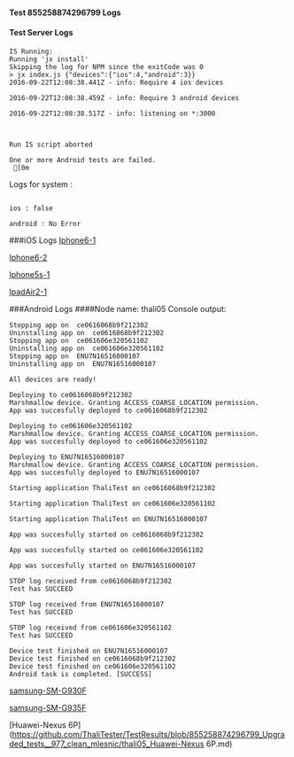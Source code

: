 #### Test 855258874296799 Logs

#### Test Server Logs
```
IS Running:
Running 'jx install'
Skipping the log for NPM since the exitCode was 0
> jx index.js {"devices":{"ios":4,"android":3}}
2016-09-22T12:08:38.441Z - info: Require 4 ios devices

2016-09-22T12:08:38.459Z - info: Require 3 android devices

2016-09-22T12:08:38.517Z - info: listening on *:3000


 
Run IS script aborted
 
One or more Android tests are failed.
 [0m

```


Logs for system : 
```

ios : false

android : No Error
```


###iOS Logs
[Iphone6-1](https://github.com/ThaliTester/TestResults/blob/855258874296799_Upgraded_tests__977_clean_mlesnic/iOS_Iphone6-1.md)

[Iphone6-2](https://github.com/ThaliTester/TestResults/blob/855258874296799_Upgraded_tests__977_clean_mlesnic/iOS_Iphone6-2.md)

[Iphone5s-1](https://github.com/ThaliTester/TestResults/blob/855258874296799_Upgraded_tests__977_clean_mlesnic/iOS_Iphone5s-1.md)

[IpadAir2-1](https://github.com/ThaliTester/TestResults/blob/855258874296799_Upgraded_tests__977_clean_mlesnic/iOS_IpadAir2-1.md)


###Android Logs
####Node name: thali05
Console output:
```
Stopping app on  ce0616068b9f212302
Uninstalling app on  ce0616068b9f212302
Stopping app on  ce061606e320561102
Uninstalling app on  ce061606e320561102
Stopping app on  ENU7N16516000107
Uninstalling app on  ENU7N16516000107

All devices are ready!

Deploying to ce0616068b9f212302
Marshmallow device. Granting ACCESS_COARSE_LOCATION permission.
App was succesfully deployed to ce0616068b9f212302

Deploying to ce061606e320561102
Marshmallow device. Granting ACCESS_COARSE_LOCATION permission.
App was succesfully deployed to ce061606e320561102

Deploying to ENU7N16516000107
Marshmallow device. Granting ACCESS_COARSE_LOCATION permission.
App was succesfully deployed to ENU7N16516000107

Starting application ThaliTest on ce0616068b9f212302

Starting application ThaliTest on ce061606e320561102

Starting application ThaliTest on ENU7N16516000107

App was succesfully started on ce0616068b9f212302

App was succesfully started on ce061606e320561102

App was succesfully started on ENU7N16516000107

STOP log received from ce0616068b9f212302
Test has SUCCEED

STOP log received from ENU7N16516000107
Test has SUCCEED

STOP log received from ce061606e320561102
Test has SUCCEED

Device test finished on ENU7N16516000107 
Device test finished on ce0616068b9f212302 
Device test finished on ce061606e320561102 
Android task is completed. [SUCCESS]
```
[samsung-SM-G930F](https://github.com/ThaliTester/TestResults/blob/855258874296799_Upgraded_tests__977_clean_mlesnic/thali05_samsung-SM-G930F.md)

[samsung-SM-G935F](https://github.com/ThaliTester/TestResults/blob/855258874296799_Upgraded_tests__977_clean_mlesnic/thali05_samsung-SM-G935F.md)

[Huawei-Nexus 6P](https://github.com/ThaliTester/TestResults/blob/855258874296799_Upgraded_tests__977_clean_mlesnic/thali05_Huawei-Nexus 6P.md)


